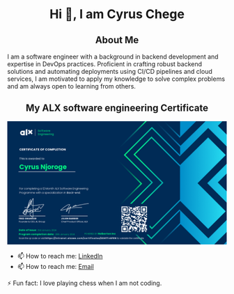 <h1 align="center">Hi 👋, I am Cyrus Chege</h1>

<h2 align="center">About Me</h2>
<p >  
   
   I am a software engineer with a background in backend development and expertise in DevOps practices. Proficient in crafting robust backend solutions and automating deployments using CI/CD pipelines and cloud services, I am motivated to apply my knowledge to solve complex problems and am always open to learning from others.

</p>

<h2 align="center">My ALX software engineering Certificate</h2>
<p align="center">
  <img src="./certificates/certificate-cyrus-njoroge.png" alt="ALX certificate">

- 📫 How to reach me: [LinkedIn](https://www.linkedin.com/in/cyrus-chege-005775243/)
- 📫 How to reach me: [Email](cyruschegecc@gmail.com)

⚡ Fun fact: I love playing chess when I am not coding.

